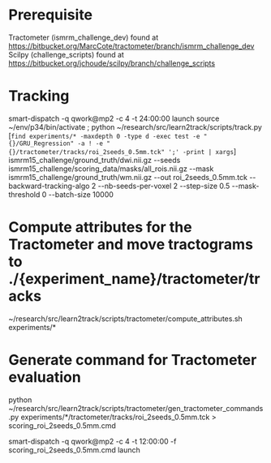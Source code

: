 # Prerequisite
Tractometer (ismrm_challenge_dev) found at https://bitbucket.org/MarcCote/tractometer/branch/ismrm_challenge_dev
Scilpy (challenge_scripts) found at https://bitbucket.org/jchoude/scilpy/branch/challenge_scripts

# Tracking
smart-dispatch -q qwork@mp2 -c 4 -t 24:00:00 launch source ~/env/p34/bin/activate \; python ~/research/src/learn2track/scripts/track.py [`find experiments/* -maxdepth 0 -type d -exec test -e "{}/GRU_Regression" -a ! -e "{}/tractometer/tracks/roi_2seeds_0.5mm.tck" ';' -print | xargs`] ismrm15_challenge/ground_truth/dwi.nii.gz --seeds ismrm15_challenge/scoring_data/masks/all_rois.nii.gz --mask ismrm15_challenge/ground_truth/wm.nii.gz --out roi_2seeds_0.5mm.tck --backward-tracking-algo 2 --nb-seeds-per-voxel 2 --step-size 0.5 --mask-threshold 0 --batch-size 10000

# Compute attributes for the Tractometer and move tractograms to ./{experiment_name}/tractometer/tracks
~/research/src/learn2track/scripts/tractometer/compute_attributes.sh experiments/*

# Generate command for Tractometer evaluation
python ~/research/src/learn2track/scripts/tractometer/gen_tractometer_commands.py experiments/*/tractometer/tracks/roi_2seeds_0.5mm.tck > scoring_roi_2seeds_0.5mm.cmd

smart-dispatch -q qwork@mp2 -c 4 -t 12:00:00 -f scoring_roi_2seeds_0.5mm.cmd launch

